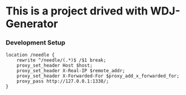 This is a project drived with WDJ-Generator
===========

### Development Setup

```
location /needle {
    rewrite ^/needle/(.*)$ /$1 break;
    proxy_set_header Host $host;
    proxy_set_header X-Real-IP $remote_addr;
    proxy_set_header X-Forwarded-For $proxy_add_x_forwarded_for;
    proxy_pass http://127.0.0.1:1338/;
}
```